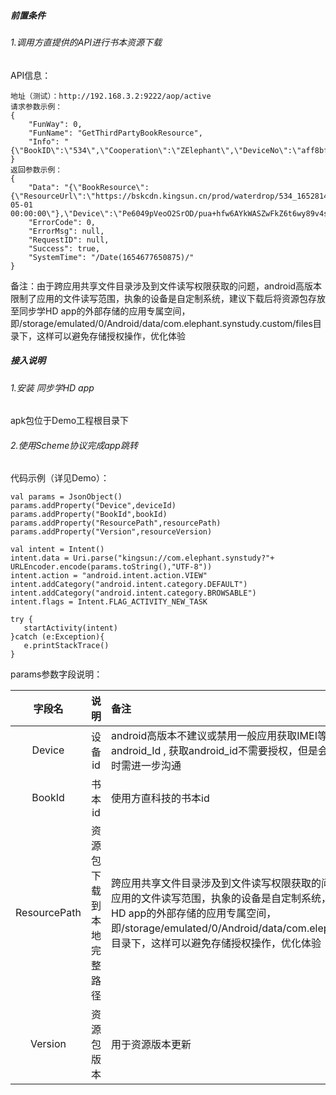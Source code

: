 ##### 前置条件

###### 1.调用方直提供的API进行书本资源下载

API信息：

```
地址（测试）：http://192.168.3.2:9222/aop/active
请求参数示例：
{
    "FunWay": 0,
    "FunName": "GetThirdPartyBookResource",
    "Info": "{\"BookID\":\"534\",\"Cooperation\":\"ZElephant\",\"DeviceNo\":\"aff8bf9551d2d36e\",\"SecretKey\":\"089f79cffa8af74e1966ba2fa34cd370\"}"
}
返回参数示例：
{
    "Data": "{\"BookResource\":{\"ResourceUrl\":\"https://bskcdn.kingsun.cn/prod/waterdrop/534_1652814879223.zip\",\"Version\":\"1.0.2\",\"CreatedAt\":\"2022-05-01 00:00:00\"},\"Device\":\"Pe6049pVeoO2SrOD/pua+hfw6AYkWASZwFkZ6t6wy89v4szsd1h+gbW24Bhg0oyrxuQefTWoT5sYo7cwSO37ew==\"}",
    "ErrorCode": 0,
    "ErrorMsg": null,
    "RequestID": null,
    "Success": true,
    "SystemTime": "/Date(1654677650875)/"
}
```

备注：由于跨应用共享文件目录涉及到文件读写权限获取的问题，android高版本限制了应用的文件读写范围，执象的设备是自定制系统，建议下载后将资源包存放至同步学HD app的外部存储的应用专属空间，即/storage/emulated/0/Android/data/com.elephant.synstudy.custom/files目录下，这样可以避免存储授权操作，优化体验

##### 接入说明

###### 1.安装 同步学HD app

apk包位于Demo工程根目录下

###### 2.使用Scheme协议完成app跳转

代码示例（详见Demo）：

```
val params = JsonObject()
params.addProperty("Device",deviceId) 
params.addProperty("BookId",bookId)   
params.addProperty("ResourcePath",resourcePath)
params.addProperty("Version",resourceVersion)

val intent = Intent()
intent.data = Uri.parse("kingsun://com.elephant.synstudy?"+ URLEncoder.encode(params.toString(),"UTF-8"))
intent.action = "android.intent.action.VIEW"
intent.addCategory("android.intent.category.DEFAULT")
intent.addCategory("android.intent.category.BROWSABLE")
intent.flags = Intent.FLAG_ACTIVITY_NEW_TASK

try {
   startActivity(intent)
}catch (e:Exception){
   e.printStackTrace()               
}
```

params参数字段说明：

|    字段名    |           说明           | 备注                                                         |
| :----------: | :----------------------: | :----------------------------------------------------------- |
|    Device    |          设备id          | android高版本不建议或禁用一般应用获取IMEI等设备信息，这里定为使用android_Id , 获取android_id不需要授权，但是会受签名影响发生变化，对接时需进一步沟通 |
|    BookId    |          书本id          | 使用方直科技的书本id                                         |
| ResourcePath | 资源包下载到本地完整路径 | 跨应用共享文件目录涉及到文件读写权限获取的问题，android高版本限制了应用的文件读写范围，执象的设备是自定制系统，建议将资源包下载至同步学HD app的外部存储的应用专属空间，即/storage/emulated/0/Android/data/com.elephant.synstudy.custom/files目录下，这样可以避免存储授权操作，优化体验 |
|   Version    |        资源包版本        | 用于资源版本更新                                             |




